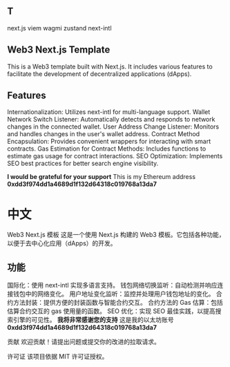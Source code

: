 ## T

next.js
viem
wagmi
zustand
next-intl

## Web3 Next.js Template

This is a Web3 template built with Next.js. It includes various features to facilitate the development of decentralized applications (dApps).

## Features

Internationalization: Utilizes next-intl for multi-language support.
Wallet Network Switch Listener: Automatically detects and responds to network changes in the connected wallet.
User Address Change Listener: Monitors and handles changes in the user's wallet address.
Contract Method Encapsulation: Provides convenient wrappers for interacting with smart contracts.
Gas Estimation for Contract Methods: Includes functions to estimate gas usage for contract interactions.
SEO Optimization: Implements SEO best practices for better search engine visibility.

**I would be grateful for your support**
This is my Ethereum address
**0xdd3f974dd1a4689d1f132d64318c019768a13da7**

# 中文

Web3 Next.js 模板
这是一个使用 Next.js 构建的 Web3 模板。它包括各种功能，以便于去中心化应用（dApps）的开发。

## 功能

国际化：使用 next-intl 实现多语言支持。
钱包网络切换监听：自动检测并响应连接钱包中的网络变化。
用户地址变化监听：监控并处理用户钱包地址的变化。
合约方法封装：提供方便的封装函数与智能合约交互。
合约方法的 Gas 估算：包括估算合约交互的 gas 使用量的函数。
SEO 优化：实现 SEO 最佳实践，以提高搜索引擎的可见性。
**我将非常感谢您的支持**
这是我的以太坊账号
**0xdd3f974dd1a4689d1f132d64318c019768a13da7**

贡献
欢迎贡献！请提出问题或提交你的改进的拉取请求。

许可证
该项目依据 MIT 许可证授权。
